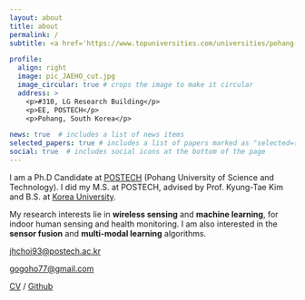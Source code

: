 ```yaml
---
layout: about
title: about
permalink: /
subtitle: <a href='https://www.topuniversities.com/universities/pohang-university-science-technology-postech'>POSTECH</a>, Pohang, Korea.

profile:
  align: right
  image: pic_JAEHO_cut.jpg
  image_circular: true # crops the image to make it circular
  address: >
    <p>#310, LG Research Building</p>
    <p>EE, POSTECH</p>
    <p>Pohang, South Korea</p>

news: true  # includes a list of news items
selected_papers: true # includes a list of papers marked as "selected={true}"
social: true  # includes social icons at the bottom of the page
---
```


I am a Ph.D Candidate at [POSTECH](https://www.topuniversities.com/universities/pohang-university-science-technology-postech) (Pohang University of Science and Technology). I did my M.S. at POSTECH, advised by Prof. Kyung-Tae Kim and B.S. at [Korea University](https://www.topuniversities.com/universities/korea-university). 

My research interests lie in **wireless sensing** and **machine learning**, for indoor human sensing and health monitoring. I am also interested in the **sensor fusion** and **multi-modal learning** algorithms.

<jhchoi93@postech.ac.kr>

<gogoho77@gmail.com>

[CV](https://jhchoi93.github.io/assets/pdf/CV_Jae-Ho-Choi.pdf) / [Github](https://github.com/gogoho88)